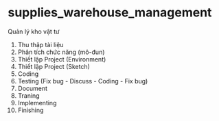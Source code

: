 # supplies_warehouse_management
Quản lý kho vật tư

1. Thu thập tài liệu
2. Phân tích chức năng (mô-đun)
3. Thiết lập Project (Environment)
4. Thiết lập Project (Sketch)
5. Coding
6. Testing (Fix bug - Discuss - Coding - Fix bug)
7. Document
8. Traning
9. Implementing
10. Finishing

